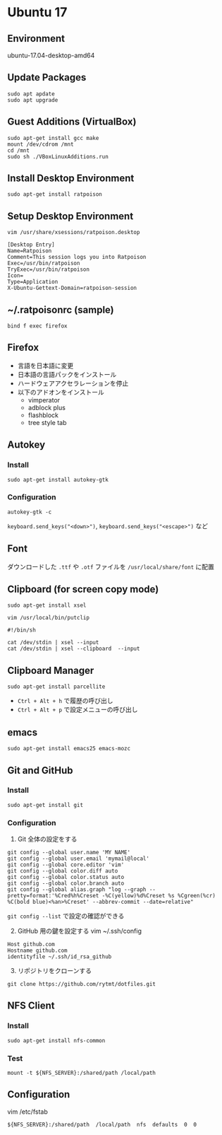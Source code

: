 # Ubuntu 17


## Environment
ubuntu-17.04-desktop-amd64


## Update Packages
```
sudo apt apdate
sudo apt upgrade
```

## Guest Additions (VirtualBox)
```
sudo apt-get install gcc make
mount /dev/cdrom /mnt
cd /mnt
sudo sh ./VBoxLinuxAdditions.run
```

## Install Desktop Environment
```
sudo apt-get install ratpoison
```

## Setup Desktop Environment
```
vim /usr/share/xsessions/ratpoison.desktop
```
```
[Desktop Entry]
Name=Ratpoison
Comment=This session logs you into Ratpoison
Exec=/usr/bin/ratpoison
TryExec=/usr/bin/ratpoison
Icon=
Type=Application
X-Ubuntu-Gettext-Domain=ratpoison-session
```


## ~/.ratpoisonrc (sample)
```
bind f exec firefox
```


## Firefox
  - 言語を日本語に変更
  - 日本語の言語パックをインストール
  - ハードウェアアクセラレーションを停止
  - 以下のアドオンをインストール
     - vimperator
     - adblock plus
     - flashblock
     - tree style tab


## Autokey
### Install
```
sudo apt-get install autokey-gtk
```

### Configuration
```
autokey-gtk -c
```
`keyboard.send_keys("<down>")`, `keyboard.send_keys("<escape>")`  など


## Font
ダウンロードした `.ttf` や `.otf` ファイルを `/usr/local/share/font` に配置


## Clipboard (for screen copy mode)
```
sudo apt-get install xsel
```
```
vim /usr/local/bin/putclip
```
```
#!/bin/sh

cat /dev/stdin | xsel --input
cat /dev/stdin | xsel --clipboard  --input
```

## Clipboard Manager
```
sudo apt-get install parcellite
```
  - `Ctrl + Alt + h` で履歴の呼び出し
  - `Ctrl + Alt + p` で設定メニューの呼び出し


## emacs
```
sudo apt-get install emacs25 emacs-mozc
```


## Git and GitHub
### Install
```
sudo apt-get install git
```

### Configuration
1. Git 全体の設定をする
```
git config --global user.name 'MY NAME'
git config --global user.email 'mymail@local'
git config --global core.editor 'vim'
git config --global color.diff auto
git config --global color.status auto
git config --global color.branch auto
git config --global alias.graph "log --graph --pretty=format:'%Cred%h%Creset -%C(yellow)%d%Creset %s %Cgreen(%cr) %C(bold blue)<%an>%Creset' --abbrev-commit --date=relative"
```
`git config --list` で設定の確認ができる

2. GitHub 用の鍵を設定する
vim ~/.ssh/config
```
Host github.com
Hostname github.com
identityfile ~/.ssh/id_rsa_github
```

3. リポジトリをクローンする
```
git clone https://github.com/rytmt/dotfiles.git
```



## NFS Client
### Install
```
sudo apt-get install nfs-common
```

### Test
```
mount -t ${NFS_SERVER}:/shared/path /local/path
```

## Configuration
vim /etc/fstab
```
${NFS_SERVER}:/shared/path  /local/path  nfs  defaults  0  0
```

